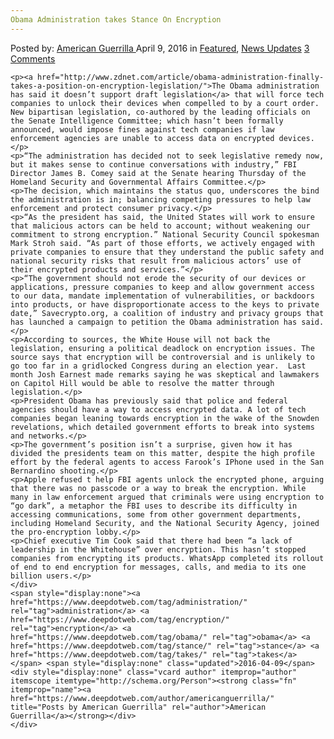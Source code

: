 ```yaml
---
Obama Administration takes Stance On Encryption
---
```

<article class="post-listing post-13684 post type-post status-publish format-standard has-post-thumbnail hentry  tag-administration tag-encryption tag-obama tag-stance tag-takes">
    <div class="post-inner">
        <span>Posted by: <a href="https://www.deepdotweb.com/author/americanguerrilla/" title="">American Guerrilla </a></span>
    <span>April 9, 2016</span>
    <span>in <a href="https://www.deepdotweb.com/category/deepdot-news/" rel="category tag">Featured</a>, <a href="https://www.deepdotweb.com/category/news-updates/" rel="category tag">News Updates</a></span>
    <span><a href="https://www.deepdotweb.com/2016/04/09/obama-administration-takes-stance-on-encryption/#comments">3 Comments</a></span>
    </p>
    <div class="clear"></div>
    
    <p><a href="http://www.zdnet.com/article/obama-administration-finally-takes-a-position-on-encryption-legislation/">The Obama administration has said it doesn’t support draft legislation</a> that will force tech companies to unlock their devices when compelled to by a court order. New bipartisan legislation, co-authored by the leading officials on the Senate Intelligence Committee; which hasn’t been formally announced, would impose fines against tech companies if law enforcement agencies are unable to access data on encrypted devices.</p>
    <p>“The administration has decided not to seek legislative remedy now, but it makes sense to continue conversations with industry,” FBI Director James B. Comey said at the Senate hearing Thursday of the Homeland Security and Governmental Affairs Committee.</p>
    <p>The decision, which maintains the status quo, underscores the bind the administration is in; balancing competing pressures to help law enforcement and protect consumer privacy.</p>
    <p>“As the president has said, the United States will work to ensure that malicious actors can be held to account; without weakening our commitment to strong encryption.” National Security Council spokesman Mark Stroh said. “As part of those efforts, we actively engaged with private companies to ensure that they understand the public safety and national security risks that result from malicious actors’ use of their encrypted products and services.”</p>
    <p>“The government should not erode the security of our devices or applications, pressure companies to keep and allow government access to our data, mandate implementation of vulnerabilities, or backdoors into products, or have disproportionate access to the keys to private date,” Savecrypto.org, a coalition of industry and privacy groups that has launched a campaign to petition the Obama administration has said.</p>
    <p>According to sources, the White House will not back the legislation, ensuring a political deadlock on encryption issues. The source says that encryption will be controversial and is unlikely to go too far in a gridlocked Congress during an election year.  Last month Josh Earnest made remarks saying he was skeptical and lawmakers on Capitol Hill would be able to resolve the matter through legislation.</p>
    <p>President Obama has previously said that police and federal agencies should have a way to access encrypted data. A lot of tech companies began leaning towards encryption in the wake of the Snowden revelations, which detailed government efforts to break into systems and networks.</p>
    <p>The government’s position isn’t a surprise, given how it has divided the presidents team on this matter, despite the high profile effort by the federal agents to access Farook’s IPhone used in the San Bernardino shooting.</p>
    <p>Apple refused t help FBI agents unlock the encrypted phone, arguing that there was no passcode or a way to break the encryption. While many in law enforcement argued that criminals were using encryption to “go dark”, a metaphor the FBI uses to describe its difficulty in accessing communications, some from other government departments, including Homeland Security, and the National Security Agency, joined the pro-encryption lobby.</p>
    <p>Chief executive Tim Cook said that there had been “a lack of leadership in the Whitehouse” over encryption. This hasn’t stopped companies from encrypting its products. WhatsApp completed its rollout of end to end encryption for messages, calls, and media to its one billion users.</p>
    </div>
    <span style="display:none"><a href="https://www.deepdotweb.com/tag/administration/" rel="tag">administration</a> <a href="https://www.deepdotweb.com/tag/encryption/" rel="tag">encryption</a> <a href="https://www.deepdotweb.com/tag/obama/" rel="tag">obama</a> <a href="https://www.deepdotweb.com/tag/stance/" rel="tag">stance</a> <a href="https://www.deepdotweb.com/tag/takes/" rel="tag">takes</a></span> <span style="display:none" class="updated">2016-04-09</span>
    <div style="display:none" class="vcard author" itemprop="author" itemscope itemtype="http://schema.org/Person"><strong class="fn" itemprop="name"><a href="https://www.deepdotweb.com/author/americanguerrilla/" title="Posts by American Guerrilla" rel="author">American Guerrilla</a></strong></div>
    </div>
</article>

